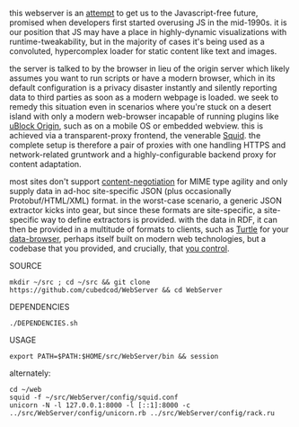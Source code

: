 this webserver is an [attempt](http://suckless.org/philosophy/) to get us to the Javascript-free future, promised when developers first started overusing JS in the mid-1990s. it is our position that JS may have a place in highly-dynamic visualizations with runtime-tweakability, but in the majority of cases it's being used as a convoluted, hypercomplex loader for static content like text and images.

the server is talked to by the browser in lieu of the origin server which likely assumes you want to run scripts or have a modern browser, which in its default configuration is a privacy disaster instantly and silently reporting data to third parties as soon as a modern webpage is loaded. we seek to remedy this situation even in scenarios where you're stuck on a desert island with only a modern web-browser incapable of running plugins like [uBlock Origin](https://github.com/gorhill/uBlock), such as on a mobile OS or embedded webview. this is achieved via a transparent-proxy frontend, the venerable [Squid](http://www.squid-cache.org/). the complete setup is therefore a pair of proxies with one handling HTTPS and network-related gruntwork and a highly-configurable backend proxy for content adaptation.

most sites don't support [content-negotiation](https://www.w3.org/DesignIssues/Conneg) for MIME type agility and only supply data in ad-hoc site-specific JSON (plus occasionally Protobuf/HTML/XML) format. in the worst-case scenario, a generic JSON extractor kicks into gear, but since these formats are site-specific, a site-specific way to define extractors is provided. with the data in RDF, it can then be provided in a multitude of formats to clients, such as [Turtle](https://en.wikipedia.org/wiki/Turtle_(syntax)) for your [data-browser](https://github.com/solid/data-kitchen), perhaps itself built on modern web technologies, but a codebase that you provided, and crucially, that [you control](https://www.gnu.org/philosophy/keep-control-of-your-computing.en.html#content). 

SOURCE

    mkdir ~/src ; cd ~/src && git clone https://github.com/cubedcod/WebServer && cd WebServer

DEPENDENCIES

    ./DEPENDENCIES.sh

USAGE

    export PATH=$PATH:$HOME/src/WebServer/bin && session

alternately:

    cd ~/web
    squid -f ~/src/WebServer/config/squid.conf
    unicorn -N -l 127.0.0.1:8000 -l [::1]:8000 -c ../src/WebServer/config/unicorn.rb ../src/WebServer/config/rack.ru
